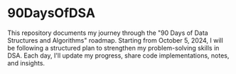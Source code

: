 # 90DaysOfDSA
This repository documents my journey through the "90 Days of Data Structures and Algorithms" roadmap. Starting from October 5, 2024, I will be following a structured plan to strengthen my problem-solving skills in DSA. Each day, I'll update my progress, share code implementations, notes, and insights.
